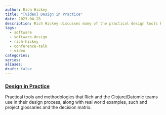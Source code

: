 ```yaml
---
author: Rich Hickey
title: "[Video] Design in Practice"
date: 2023-04-28
description: Rich Hickey discusses many of the practical design tools he uses with his teams.
tags:
  - software
  - software-design
  - rich-hickey
  - conference-talk
  - video
categories: 
series: 
aliases: 
draft: false
---
```

### [Design in Practice](https://www.youtube.com/watch?v=c5QF2HjHLSE&t=1s)
Practical tools and methodologies that Rich and the Clojure/Datomic teams use in their design process, along with real world examples, such and project glossaries and the decision matrix.